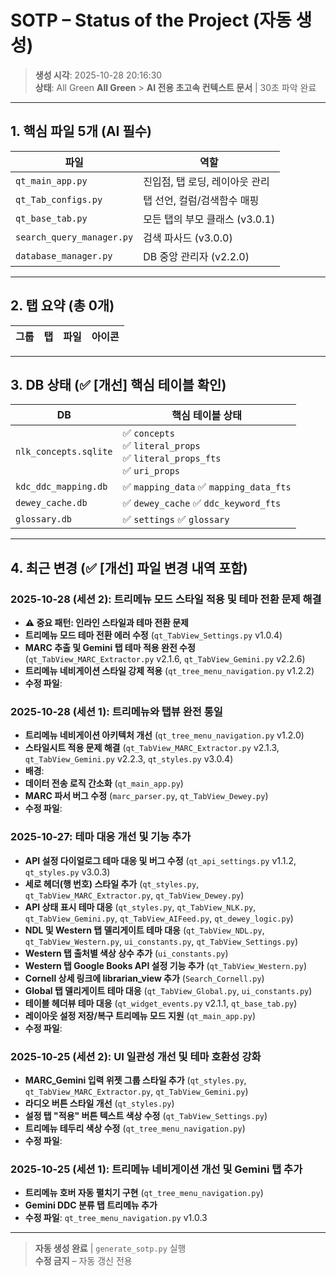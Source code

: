 # SOTP – Status of the Project (자동 생성)
> **생성 시각**: 2025-10-28 20:16:30  
> **상태**: All Green **All Green** > **AI 전용 초고속 컨텍스트 문서** | 30초 파악 완료

---

## 1. 핵심 파일 5개 (AI 필수)

| 파일 | 역할 |
|------|------|
| `qt_main_app.py` | 진입점, 탭 로딩, 레이아웃 관리 |
| `qt_Tab_configs.py` | 탭 선언, 컬럼/검색함수 매핑 |
| `qt_base_tab.py` | 모든 탭의 부모 클래스 (v3.0.1) |
| `search_query_manager.py` | 검색 파사드 (v3.0.0) |
| `database_manager.py` | DB 중앙 관리자 (v2.2.0) |

---

## 2. 탭 요약 (총 0개)

| 그룹 | 탭 | 파일 | 아이콘 |
|------|----|------|-------|


---

## 3. DB 상태 (✅ [개선] 핵심 테이블 확인)

| DB | 핵심 테이블 상태 |
|----|------------------|
| `nlk_concepts.sqlite` | ✅ `concepts`<br>✅ `literal_props`<br>✅ `literal_props_fts`<br>✅ `uri_props` |
| `kdc_ddc_mapping.db` | ✅ `mapping_data` ✅ `mapping_data_fts` |
| `dewey_cache.db` | ✅ `dewey_cache` ✅ `ddc_keyword_fts` |
| `glossary.db` | ✅ `settings` ✅ `glossary` |

---

## 4. 최근 변경 (✅ [개선] 파일 변경 내역 포함)

### 2025-10-28 (세션 2): 트리메뉴 모드 스타일 적용 및 테마 전환 문제 해결
- **⚠️ 중요 패턴: 인라인 스타일과 테마 전환 문제**
- **트리메뉴 모드 테마 전환 에러 수정** (`qt_TabView_Settings.py` v1.0.4)
- **MARC 추출 및 Gemini 탭 테마 적용 완전 수정** (`qt_TabView_MARC_Extractor.py` v2.1.6, `qt_TabView_Gemini.py` v2.2.6)
- **트리메뉴 네비게이션 스타일 강제 적용** (`qt_tree_menu_navigation.py` v1.2.2)
- **수정 파일**:

### 2025-10-28 (세션 1): 트리메뉴와 탭뷰 완전 통일
- **트리메뉴 네비게이션 아키텍처 개선** (`qt_tree_menu_navigation.py` v1.2.0)
- **스타일시트 적용 문제 해결** (`qt_TabView_MARC_Extractor.py` v2.1.3, `qt_TabView_Gemini.py` v2.2.3, `qt_styles.py` v3.0.4)
- **배경**:
- **데이터 전송 로직 간소화** (`qt_main_app.py`)
- **MARC 파서 버그 수정** (`marc_parser.py`, `qt_TabView_Dewey.py`)
- **수정 파일**:

### 2025-10-27: 테마 대응 개선 및 기능 추가
- **API 설정 다이얼로그 테마 대응 및 버그 수정** (`qt_api_settings.py` v1.1.2, `qt_styles.py` v3.0.3)
- **세로 헤더(행 번호) 스타일 추가** (`qt_styles.py`, `qt_TabView_MARC_Extractor.py`, `qt_TabView_Dewey.py`)
- **API 상태 표시 테마 대응** (`qt_styles.py`, `qt_TabView_NLK.py`, `qt_TabView_Gemini.py`, `qt_TabView_AIFeed.py`, `qt_dewey_logic.py`)
- **NDL 및 Western 탭 델리게이트 테마 대응** (`qt_TabView_NDL.py`, `qt_TabView_Western.py`, `ui_constants.py`, `qt_TabView_Settings.py`)
- **Western 탭 출처별 색상 상수 추가** (`ui_constants.py`)
- **Western 탭 Google Books API 설정 기능 추가** (`qt_TabView_Western.py`)
- **Cornell 상세 링크에 librarian_view 추가** (`Search_Cornell.py`)
- **Global 탭 델리게이트 테마 대응** (`qt_TabView_Global.py`, `ui_constants.py`)
- **테이블 헤더뷰 테마 대응** (`qt_widget_events.py` v2.1.1, `qt_base_tab.py`)
- **레이아웃 설정 저장/복구 트리메뉴 모드 지원** (`qt_main_app.py`)
- **수정 파일**:

### 2025-10-25 (세션 2): UI 일관성 개선 및 테마 호환성 강화
- **MARC_Gemini 입력 위젯 그룹 스타일 추가** (`qt_styles.py`, `qt_TabView_MARC_Extractor.py`, `qt_TabView_Gemini.py`)
- **라디오 버튼 스타일 개선** (`qt_styles.py`)
- **설정 탭 "적용" 버튼 텍스트 색상 수정** (`qt_TabView_Settings.py`)
- **트리메뉴 테두리 색상 수정** (`qt_tree_menu_navigation.py`)
- **수정 파일**:

### 2025-10-25 (세션 1): 트리메뉴 네비게이션 개선 및 Gemini 탭 추가
- **트리메뉴 호버 자동 펼치기 구현** (`qt_tree_menu_navigation.py`)
- **Gemini DDC 분류 탭 트리메뉴 추가**
- **수정 파일**: `qt_tree_menu_navigation.py` v1.0.3

---

> **자동 생성 완료** | `generate_sotp.py` 실행  
> **수정 금지** – 자동 갱신 전용
